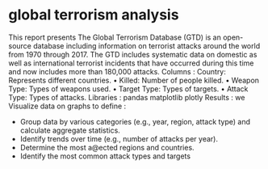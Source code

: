 # global terrorism analysis

This report presents The Global Terrorism Database (GTD) is an open-source
database including information on terrorist attacks around the world from
1970 through 2017. The GTD includes systematic data on domestic as well
as international terrorist incidents that have occurred during this time and
now includes more than 180,000 attacks.
Columns :
Country: Represents different countries.
• Killed: Number of people killed.
• Weapon Type: Types of weapons used.
• Target Type: Types of targets.
• Attack Type: Types of attacks.
Libraries : 
 pandas 
 matplotlib 
 plotly
Results : we Visualize data on graphs to define :
- Group data by various categories (e.g., year, region, attack type) and calculate aggregate statistics.  
- Identify trends over time (e.g., number of attacks per year).
- Determine the most a@ected regions and countries.
- Identify the most common attack types and targets
